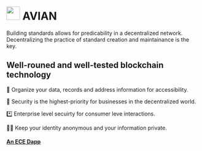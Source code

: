 #  <img src="https://user-images.githubusercontent.com/61543012/197378982-b0858b0e-1329-404d-899a-7b12a0ee68d0.png" height="35" width="35" align-items="center" justify-content="center" /> AVIAN
Building standards allows for predicability in a decentralized network. Decentralizing the practice of standard creation and maintainance is the key. 

## Well-rouned and well-tested blockchain technology

📘 Organize your data, records and address information for accessibility.

🔐 Security is the highest-priority for businesses in the decentralized world.

*️⃣ Enterprise level secuirty for consumer leve interactions.

😶‍🌫️ Keep your identity anonymous and your information private.

#### [An ECE Dapp](https://github.com/eliascharlese)
